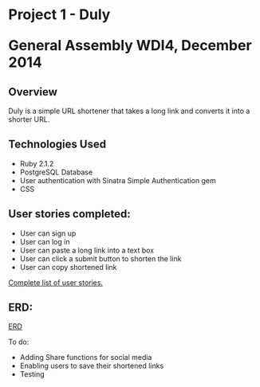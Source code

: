 <h1>Project 1 - Duly

General Assembly WDI4, December 2014</h1>

<h2>Overview</h2>
Duly is a simple URL shortener that takes a long link and converts it into a shorter URL.

<h2>Technologies Used</h2>
<ul>
<li>Ruby 2.1.2</li>
<li>PostgreSQL Database</li>
<li>User authentication with Sinatra Simple Authentication gem</li>
<li>CSS</li>
</ul>

<h2>User stories completed:</h2>
<ul>
<li>User can sign up</li>
<li>User can log in</li>
<li>User can paste a long link into a text box</li>
<li>User can click a submit button to shorten the link</li>
<li>User can copy shortened link</li>
</ul>

<a href="https://www.pivotaltracker.com/n/projects/1229904">Complete list of user stories.</a>

<h2>ERD:</h2>
<a href="https://www.gliffy.com/go/html5/6785895?app=1b5094b0-6042-11e2-bcfd-0800200c9a66">ERD</a>



To do:
<ul>
<li>Adding Share functions for social media</li>
<li>Enabling users to save their shortened links</li>
<li>Testing</li>
</ul>
